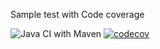 Sample test with Code coverage

![Java CI with Maven](https://github.com/rodrigolgraciano/badge/workflows/Java%20CI%20with%20Maven/badge.svg) [![codecov](https://codecov.io/gh/rodrigolgraciano/badge/branch/master/graph/badge.svg)](https://codecov.io/gh/rodrigolgraciano/badge)
